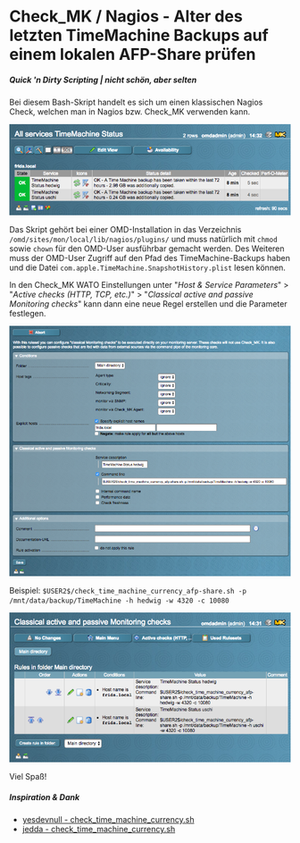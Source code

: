 # Check_MK / Nagios - Alter des letzten TimeMachine Backups auf einem lokalen AFP-Share prüfen

##### Quick 'n Dirty Scripting | nicht schön, aber selten

Bei diesem Bash-Skript handelt es sich um einen klassischen Nagios Check, welchen man in Nagios bzw. Check_MK verwenden kann.

![screenshot_cmk_status.png](screenshot_cmk_status.png?raw=true "screenshot_cmk_status.png")

Das Skript gehört bei einer OMD-Installation in das Verzeichnis `/omd/sites/mon/local/lib/nagios/plugins/` und muss natürlich mit `chmod` sowie `chown` für den OMD-User ausführbar gemacht werden. Des Weiteren muss der OMD-User Zugriff auf den Pfad des TimeMachine-Backups haben und die Datei `com.apple.TimeMachine.SnapshotHistory.plist` lesen können.

In den Check_MK WATO Einstellungen unter "*Host & Service Parameters*" > "*Active checks (HTTP, TCP, etc.)*" > "*Classical active and passive Monitoring checks*" kann dann eine neue Regel erstellen und die Parameter festlegen.

![screenshot_cmk_wato-classic-nagios-checks-1.png](screenshot_cmk_wato-classic-nagios-checks-1.png?raw=true "screenshot_cmk_wato-classic-nagios-checks-1.png")

Beispiel: `$USER2$/check_time_machine_currency_afp-share.sh -p /mnt/data/backup/TimeMachine -h hedwig -w 4320 -c 10080`

![screenshot_cmk_wato-classic-nagios-checks-2.png](screenshot_cmk_wato-classic-nagios-checks-2.png?raw=true "screenshot_cmk_wato-classic-nagios-checks-2.png")

Viel Spaß!

##### Inspiration & Dank
 * [yesdevnull - check_time_machine_currency.sh](https://github.com/yesdevnull/OSX-Monitoring-Tools/blob/master/check_time_machine_currency.sh)
 * [jedda - check_time_machine_currency.sh](https://github.com/jedda/OSX-Monitoring-Tools/blob/master/check_time_machine_currency.sh)
